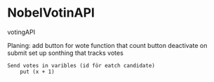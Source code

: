 # NobelVotinAPI

votingAPI

Planing:
    add button for wote
        function that count
        button deactivate on submit
    set up sonthing that tracks votes

    
    Send votes in varibles (id för eatch candidate)
        put (x + 1)